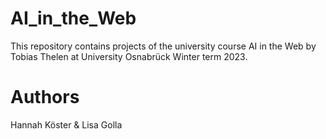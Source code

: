# AI_in_the_Web
This repository contains projects of the university course AI in the Web by Tobias Thelen at University Osnabrück Winter term 2023. 

# Authors 
Hannah Köster & Lisa Golla 
